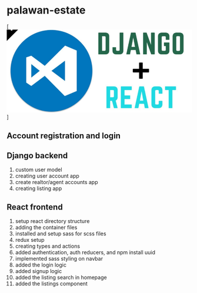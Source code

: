 # palawan-estate

[![django-react](https://github.com/RichardRosario/palawan-estate/blob/main/django-react.png)]

## Account registration and login

## Django backend

1. custom user model
2. creating user account app
3. create realtor/agent accounts app
4. creating listing app

## React frontend

1. setup react directory structure
2. adding the container files
3. installed and setup sass for scss files
4. redux setup
5. creating types and actions
6. added authentication, auth reducers, and npm install uuid
7. implemented sass styling on navbar
8. added the login logic
9. added signup logic
10. added the listing search in homepage
11. added the listings component